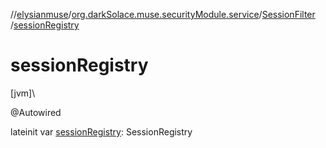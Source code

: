 //[elysianmuse](../../../index.md)/[org.darkSolace.muse.securityModule.service](../index.md)/[SessionFilter](index.md)
/[sessionRegistry](session-registry.md)

# sessionRegistry

[jvm]\

@Autowired

lateinit var [sessionRegistry](session-registry.md): SessionRegistry
